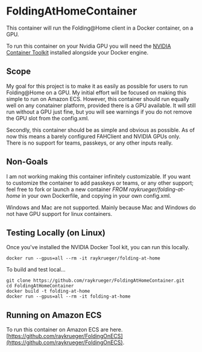 # FoldingAtHomeContainer

This container will run the Folding@Home client in a Docker container, on a GPU.

To run this container on your Nvidia GPU you will need the [NVIDIA Container
Toolkit](https://github.com/NVIDIA/nvidia-docker) installed alongside your
Docker engine.

## Scope

My goal for this project is to make it as easily as possible for users to run
Folding@Home on a GPU. My initial effort will be focused on making this simple
to run on Amazon ECS. However, this container should run equally well on any
conatainer platform, provided there is a GPU available. It will still run
without a GPU just fine, but you will see warnings if you do not remove the GPU
slot from the config.xml.

Secondly, this container should be as simple and obvious as possible. As of now
this means a barely configured FAHClient and NVIDIA GPUs only. There is no
support for teams, passkeys, or any other inputs really.

## Non-Goals

I am not working making this container infinitely customizable. If you want to
customize the container to add passkeys or teams, or any other support; feel
free to fork or launch a new container _FROM raykrueger/folding-at-home_ in
your own Dockerfile, and copying in your own config.xml.

Windows and Mac are not supported. Mainly because Mac and Windows do not have
GPU support for linux containers.

## Testing Locally (on Linux)

Once you've installed the NVIDIA Docker Tool kit, you can run this locally.

    docker run --gpus=all --rm -it raykrueger/folding-at-home

To build and test local...

    git clone https://github.com/raykrueger/FoldingAtHomeContainer.git
    cd FoldingAtHomeContainer
    docker build -t folding-at-home
    docker run --gpus=all --rm -it folding-at-home

## Running on Amazon ECS

To run this container on Amazon ECS are here.
[https://github.com/raykrueger/FoldingOnECS](https://github.com/raykrueger/FoldingOnECS).
